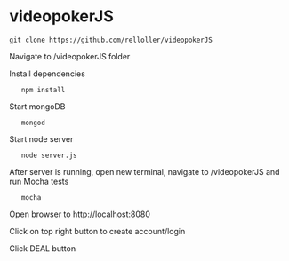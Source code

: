 # videopokerJS

    git clone https://github.com/relloller/videopokerJS

Navigate to /videopokerJS folder

Install dependencies 

       npm install
Start mongoDB

       mongod
Start node server

       node server.js
After server is running, open new terminal, navigate to /videopokerJS and run Mocha tests

       mocha

Open browser to http://localhost:8080

Click on top right button to create account/login

Click DEAL button
		
